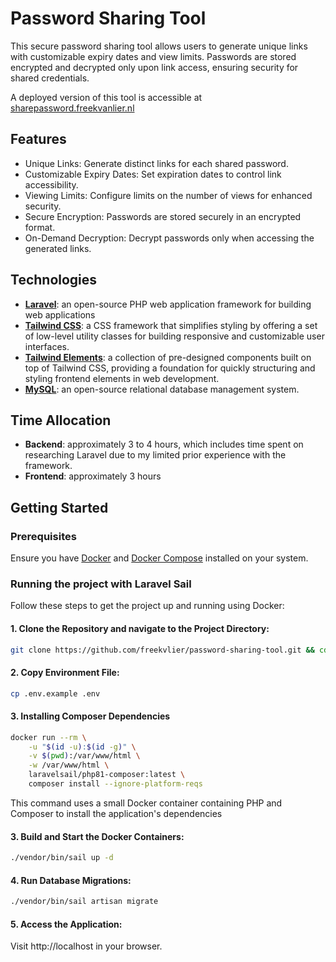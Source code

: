 # Password Sharing Tool
This secure password sharing tool allows users to generate unique links with customizable expiry dates and view limits. Passwords are stored encrypted and decrypted only upon link access, ensuring security for shared credentials.

A deployed version of this tool is accessible at [sharepassword.freekvanlier.nl](https://sharepassword.freekvanlier.nl/)

## Features
- Unique Links: Generate distinct links for each shared password.
- Customizable Expiry Dates: Set expiration dates to control link accessibility.
- Viewing Limits: Configure limits on the number of views for enhanced security.
- Secure Encryption: Passwords are stored securely in an encrypted format.
- On-Demand Decryption: Decrypt passwords only when accessing the generated links.

## Technologies
- **[Laravel](https://laravel.com/)**: an open-source PHP web application framework for building web applications
- **[Tailwind CSS](https://tailwindcss.com/)**: a CSS framework that simplifies styling by offering a set of low-level utility classes for building responsive and customizable user interfaces.
- **[Tailwind Elements](https://tailwindelements.com/)**:  a collection of pre-designed components built on top of Tailwind CSS, providing a foundation for quickly structuring and styling frontend elements in web development.
- **[MySQL](https://www.mysql.com/)**: an open-source relational database management system.

## Time Allocation
- **Backend**: approximately 3 to 4 hours, which includes time spent on researching Laravel due to my limited prior experience with the framework.
- **Frontend**: approximately 3 hours

## Getting Started

### Prerequisites

Ensure you have [Docker](https://www.docker.com/) and [Docker Compose](https://docs.docker.com/compose/) installed on your system.

### Running the project with Laravel Sail

Follow these steps to get the project up and running using Docker:

#### 1. Clone the Repository and navigate to the Project Directory:

```bash
git clone https://github.com/freekvlier/password-sharing-tool.git && cd password-sharing-tool
```

#### 2. Copy Environment File:

```bash
cp .env.example .env
```

#### 3. Installing Composer Dependencies
```bash
docker run --rm \
    -u "$(id -u):$(id -g)" \
    -v $(pwd):/var/www/html \
    -w /var/www/html \
    laravelsail/php81-composer:latest \
    composer install --ignore-platform-reqs
```
This command uses a small Docker container containing PHP and Composer to install the application's dependencies

#### 3. Build and Start the Docker Containers:

```bash
./vendor/bin/sail up -d
```

#### 4. Run Database Migrations:
```bash
./vendor/bin/sail artisan migrate
```

#### 5. Access the Application:
Visit http://localhost in your browser.
